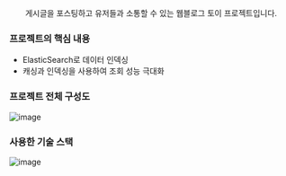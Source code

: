 <p align="center">게시글을 포스팅하고 유저들과 소통할 수 있는 웹블로그 토이 프로젝트입니다.</p>

### 프로젝트의 핵심 내용

* ElasticSearch로 데이터 인덱싱
* 캐싱과 인덱싱을 사용하여 조회 성능 극대화

### 프로젝트 전체 구성도
![image](https://github.com/user-attachments/assets/bc247944-39e9-448f-b92b-592a82ffb702)

### 사용한 기술 스택
![image](https://github.com/user-attachments/assets/5f9117e7-82ad-49c4-95bb-58d6592d9f56)
